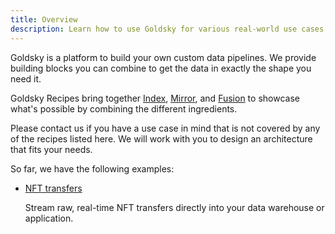 ```yaml
---
title: Overview
description: Learn how to use Goldsky for various real-world use cases.
---
```


Goldsky is a platform to build your own custom data pipelines. We provide building blocks you can combine to get the data in exactly the shape you need it.

Goldsky Recipes bring together [Index](/indexing), [Mirror](/mirror), and [Fusion](/fusion) to showcase what's possible by combining the different ingredients.

Please contact us if you have a use case in mind that is not covered by any of the recipes listed here. We will work with you to design an architecture that fits your needs.

So far, we have the following examples:

- [NFT transfers](/recipes/nft-transfers)

  Stream raw, real-time NFT transfers directly into your data warehouse or application.
